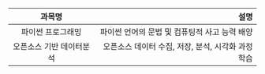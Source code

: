 | 과목명             | 설명                                      |
|:------------------:|------------------------------------------:|
| 파이썬 프로그래밍 | 파이썬 언어의 문법 및 컴퓨팅적 사고 능력 배양 |
| 오픈소스 기반 데이터분석 | 오픈소스 데이터 수집, 저장, 분석, 시각화 과정 학습 |
